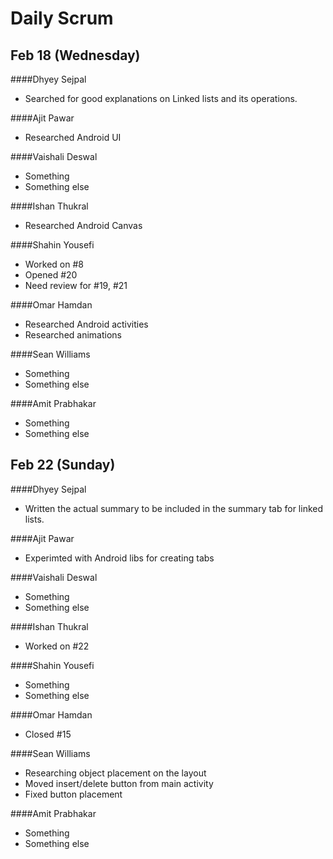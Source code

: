 # Daily Scrum

## Feb 18 (Wednesday)

####Dhyey Sejpal

* Searched for good explanations on Linked lists and its operations.

####Ajit Pawar

* Researched Android UI

####Vaishali Deswal

* Something
* Something else

####Ishan Thukral

* Researched Android Canvas

####Shahin Yousefi

* Worked on #8
* Opened #20
* Need review for #19, #21

####Omar Hamdan

* Researched Android activities
* Researched animations

####Sean Williams

* Something
* Something else

####Amit Prabhakar

* Something
* Something else

## Feb 22 (Sunday)

####Dhyey Sejpal

* Written the actual summary to be included in the summary tab for linked lists. 

####Ajit Pawar

* Experimted with Android libs for creating tabs

####Vaishali Deswal

* Something
* Something else

####Ishan Thukral

* Worked on #22

####Shahin Yousefi

* Something
* Something else

####Omar Hamdan

* Closed #15

####Sean Williams

* Researching object placement on the layout
* Moved insert/delete button from main activity
* Fixed button placement

####Amit Prabhakar

* Something
* Something else
